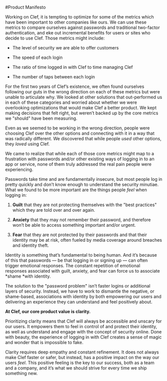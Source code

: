#Product Manifesto

Working on Clef, it is tempting to optimize for some of the metrics which have been important to other companies like ours. We can use these metrics to compare ourselves against passwords and traditional two-factor authentication, and eke out incremental benefits for users or sites who decide to use Clef. Those metrics might include:

* The level of security we are able to offer customers

* The speed of each login

* The ratio of time logged in with Clef to time managing Clef

* The number of taps between each login

For the first two years of Clef’s existence, we often found ourselves following our guts in the wrong direction on each of these metrics but were unable to articulate why. We looked at other solutions that out-performed us in each of these categories and worried about whether we were overlooking optimizations that would make Clef a better product. We kept making decisions that felt right, but weren’t backed up by the core metrics we "should" have been measuring.

Even as we seemed to be working in the wrong direction, people were choosing Clef over the other options and connecting with it in a way that was radically different. We discovered that while people *used* other options, they *loved* using Clef.

We came to realize that while each of those core metrics might map to a frustration with passwords and/or other existing ways of logging in to an app or service, none of them truly addressed the real pain people were experiencing.

Passwords take time and are fundamentally insecure, but most people log in pretty quickly and don’t know enough to understand the security minutiae. What we found to be more important are the things people *feel* when logging in:

1. **Guilt** that they are not protecting themselves with the "best practices" which they are told over and over again.

2. **Anxiety** that they may not remember their password, and therefore won’t be able to access something important and/or urgent.

3. **Fear** that they are not protected by their passwords and that their identity may be at risk, often fueled by media coverage around breaches and identity theft.

Identity is something that’s fundamental to being human. And it’s because of this that passwords — be that logging in or signing up — can often trigger emotional responses. The constant repetition of emotional responses associated with guilt, anxiety, and fear can force us to associate *shame *with identity.

The solution to the "password problem" isn’t faster logins or additional layers of security. Instead, we have to work to dismantle the negative, or shame-based, associations with identity by both empowering our users and delivering an experience they can understand and feel positively about.

**At Clef, our core product value is clarity.**

Prioritizing clarity means that Clef will always be accessible and unscary for our users. It empowers them to feel in control of and protect their identity, as well as understand and engage with the concept of security online. Done with beauty, the experience of logging in with Clef creates a sense of magic and wonder that is impossible to fake.

Clarity requires deep empathy and constant refinement. It does not always make Clef faster or safer, but instead, has a positive impact on the way our users *feel*. This positive feeling is the key to our success, both as a team and a company, and it’s what we should strive for every time we ship something new.
